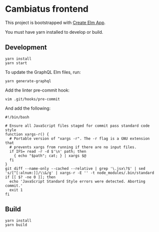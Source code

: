 # Cambiatus frontend

This project is bootstrapped with [Create Elm App](https://github.com/halfzebra/create-elm-app).


You must have yarn installed to develop or build.


## Development

```
yarn install
yarn start
```

To update the GraphQL Elm files, run:

```
yarn generate-graphql
```

Add the linter pre-commit hook:

```
vim .git/hooks/pre-commit
```

And add the following:

```shell
#!/bin/bash

# Ensure all JavaScript files staged for commit pass standard code style
function xargs-r() {
  # Portable version of "xargs -r". The -r flag is a GNU extension that
  # prevents xargs from running if there are no input files.
  if IFS= read -r -d $'\n' path; then
    { echo "$path"; cat; } | xargs $@
  fi
}
git diff --name-only --cached --relative | grep '\.jsx\?$' | sed 's/[^[:alnum:]]/\\&/g' | xargs-r -E '' -t node_modules/.bin/standard
if [[ $? -ne 0 ]]; then
  echo 'JavaScript Standard Style errors were detected. Aborting commit.'
  exit 1
fi
```

## Build


```
yarn install
yarn build
```
